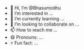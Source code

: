 - 👋 Hi, I’m @Bhasumodhu
- 👀 I’m interested in ...
- 🌱 I’m currently learning ...
- 💞️ I’m looking to collaborate on ...
- 📫 How to reach me ...
- 😄 Pronouns: ...
- ⚡ Fun fact: ...

<!---
Bhasumodhu/Bhasumodhu is a ✨ special ✨ repository because its `README.md` (this file) appears on your GitHub profile.
You can click the Preview link to take a look at your changes.
--->
